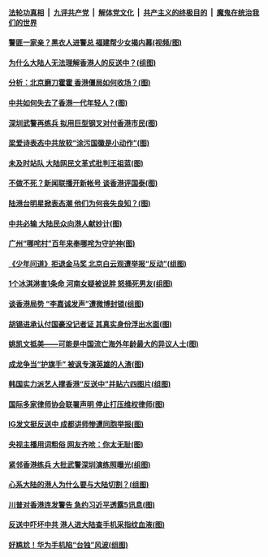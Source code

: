 ####  [法轮功真相](../../../../basic/blob/master/README.md?t=08191739) &nbsp;|&nbsp; [九评共产党](../../../../9ping.md/blob/master/README.md?t=08191739) &nbsp;|&nbsp; [解体党文化](../../../../jtdwh.md/blob/master/README.md?t=08191739)  &nbsp;|&nbsp; [共产主义的终极目的](../../../../gczydzjmd.md/blob/master/README.md?t=08191739) &nbsp;|&nbsp; [魔鬼在统治我们的世界](../../../../mgztzwmdsj.md/blob/master/README.md?t=08191739) 

#### [警匪一家亲？黑衣人进警总 福建帮少女揭内幕(视频/图)](../pages/p1/904253.md?t=08191739) 

#### [为什么大陆人无法理解香港人的反送中？(组图)](../pages/p1/904264.md?t=08191739) 

#### [分析：北京磨刀霍霍 香港僵局如何收场？(图)](../pages/p1/904185.md?t=08191739) 

#### [中共如何失去了香港一代年轻人？(图)](../pages/p1/904183.md?t=08191739) 

#### [深圳武警再练兵 拟用巨型钢叉对付香港市民(图)](../pages/p1/904156.md?t=08191739) 

#### [梁爱诗表态中共放软“涂污国徽是小动作”(图)](../pages/p1/904181.md?t=08191739) 

#### [未及时站队 大陆网民文革式批判王祖蓝(图)](../pages/p1/904151.md?t=08191739) 

#### [不做不死？新闻联播开新帐号 谈香港评国泰(图)](../pages/p1/904091.md?t=08191739) 

#### [陆港台明星掀表态潮 他们为何丧失良知？(图)](../pages/p1/904106.md?t=08191739) 

#### [中共必输 大陆民众向港人献妙计(图)](../pages/p1/904095.md?t=08191739) 

#### [广州“哪咤村”百年来奉哪咤为守护神(图)](../pages/p1/904089.md?t=08191739) 

#### [《少年问道》拒退金马奖 北京白云观遭举报“反动”(组图)](../pages/p1/904085.md?t=08191739) 

#### [1个冰淇淋害1条命 河南女疑被说胖 怒捅死男友(组图)](../pages/p1/904074.md?t=08191739) 

#### [谈香港局势 “李嘉诚发声”遭微博封锁(组图)](../pages/p1/904069.md?t=08191739) 

#### [胡锡进承认付国豪没记者证 其真实身份浮出水面(图)](../pages/p1/904027.md?t=08191739) 

#### [姚凯文抵美——可能是中国流亡海外年龄最大的异议人士(图)](../pages/p1/904015.md?t=08191739) 

#### [成龙争当“护旗手” 被讽专演英雄的人渣(图)](../pages/p1/903995.md?t=08191739) 

#### [韩国实力派艺人撑香港“反送中”并贴六四图片(组图)](../pages/p1/903902.md?t=08191739) 

#### [国际多家律师协会联署声明 停止打压维权律师(图)](../pages/p1/903809.md?t=08191739) 

#### [IG发文挺反送中 成都讲师惨遭同胞举报(图)](../pages/p1/903906.md?t=08191739) 

#### [央视主播用词粗俗 网友齐呛：你太无耻(图)](../pages/p1/903860.md?t=08191739) 

#### [紧邻香港练兵 大批武警深圳演练照曝光(组图)](../pages/p1/903838.md?t=08191739) 

#### [心系大陆的港人为什么要与大陆切割？(组图)](../pages/p1/903847.md?t=08191739) 

#### [川普对香港连发警告 急约习近平透露5讯息(图)](../pages/p1/903820.md?t=08191739) 

#### [反送中吓坏中共 港人进大陆查手机采指纹血液(图)](../pages/p1/903816.md?t=08191739) 

#### [好尴尬！华为手机陷“台独”风波(组图)](../pages/p1/903746.md?t=08191739) 


